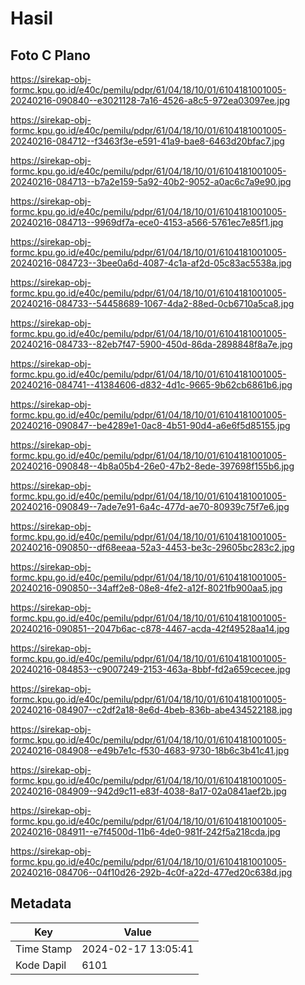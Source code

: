 # Hasil

## Foto C Plano

https://sirekap-obj-formc.kpu.go.id/e40c/pemilu/pdpr/61/04/18/10/01/6104181001005-20240216-090840--e3021128-7a16-4526-a8c5-972ea03097ee.jpg

https://sirekap-obj-formc.kpu.go.id/e40c/pemilu/pdpr/61/04/18/10/01/6104181001005-20240216-084712--f3463f3e-e591-41a9-bae8-6463d20bfac7.jpg

https://sirekap-obj-formc.kpu.go.id/e40c/pemilu/pdpr/61/04/18/10/01/6104181001005-20240216-084713--b7a2e159-5a92-40b2-9052-a0ac6c7a9e90.jpg

https://sirekap-obj-formc.kpu.go.id/e40c/pemilu/pdpr/61/04/18/10/01/6104181001005-20240216-084713--9969df7a-ece0-4153-a566-5761ec7e85f1.jpg

https://sirekap-obj-formc.kpu.go.id/e40c/pemilu/pdpr/61/04/18/10/01/6104181001005-20240216-084723--3bee0a6d-4087-4c1a-af2d-05c83ac5538a.jpg

https://sirekap-obj-formc.kpu.go.id/e40c/pemilu/pdpr/61/04/18/10/01/6104181001005-20240216-084733--54458689-1067-4da2-88ed-0cb6710a5ca8.jpg

https://sirekap-obj-formc.kpu.go.id/e40c/pemilu/pdpr/61/04/18/10/01/6104181001005-20240216-084733--82eb7f47-5900-450d-86da-2898848f8a7e.jpg

https://sirekap-obj-formc.kpu.go.id/e40c/pemilu/pdpr/61/04/18/10/01/6104181001005-20240216-084741--41384606-d832-4d1c-9665-9b62cb6861b6.jpg

https://sirekap-obj-formc.kpu.go.id/e40c/pemilu/pdpr/61/04/18/10/01/6104181001005-20240216-090847--be4289e1-0ac8-4b51-90d4-a6e6f5d85155.jpg

https://sirekap-obj-formc.kpu.go.id/e40c/pemilu/pdpr/61/04/18/10/01/6104181001005-20240216-090848--4b8a05b4-26e0-47b2-8ede-397698f155b6.jpg

https://sirekap-obj-formc.kpu.go.id/e40c/pemilu/pdpr/61/04/18/10/01/6104181001005-20240216-090849--7ade7e91-6a4c-477d-ae70-80939c75f7e6.jpg

https://sirekap-obj-formc.kpu.go.id/e40c/pemilu/pdpr/61/04/18/10/01/6104181001005-20240216-090850--df68eeaa-52a3-4453-be3c-29605bc283c2.jpg

https://sirekap-obj-formc.kpu.go.id/e40c/pemilu/pdpr/61/04/18/10/01/6104181001005-20240216-090850--34aff2e8-08e8-4fe2-a12f-8021fb900aa5.jpg

https://sirekap-obj-formc.kpu.go.id/e40c/pemilu/pdpr/61/04/18/10/01/6104181001005-20240216-090851--2047b6ac-c878-4467-acda-42f49528aa14.jpg

https://sirekap-obj-formc.kpu.go.id/e40c/pemilu/pdpr/61/04/18/10/01/6104181001005-20240216-084853--c9007249-2153-463a-8bbf-fd2a659cecee.jpg

https://sirekap-obj-formc.kpu.go.id/e40c/pemilu/pdpr/61/04/18/10/01/6104181001005-20240216-084907--c2df2a18-8e6d-4beb-836b-abe434522188.jpg

https://sirekap-obj-formc.kpu.go.id/e40c/pemilu/pdpr/61/04/18/10/01/6104181001005-20240216-084908--e49b7e1c-f530-4683-9730-18b6c3b41c41.jpg

https://sirekap-obj-formc.kpu.go.id/e40c/pemilu/pdpr/61/04/18/10/01/6104181001005-20240216-084909--942d9c11-e83f-4038-8a17-02a0841aef2b.jpg

https://sirekap-obj-formc.kpu.go.id/e40c/pemilu/pdpr/61/04/18/10/01/6104181001005-20240216-084911--e7f4500d-11b6-4de0-981f-242f5a218cda.jpg

https://sirekap-obj-formc.kpu.go.id/e40c/pemilu/pdpr/61/04/18/10/01/6104181001005-20240216-084706--04f10d26-292b-4c0f-a22d-477ed20c638d.jpg


## Metadata

| Key        | Value               |
| ---------- | ------------------- |
| Time Stamp | 2024-02-17 13:05:41 |
| Kode Dapil | 6101                |



